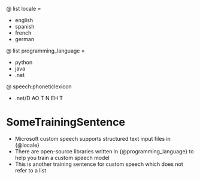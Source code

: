 @ list locale =
- english
- spanish
- french
- german

@ list programming_language =
- python
- java
- .net


@ speech:phoneticlexicon
- .net/D AO T N EH T

# SomeTrainingSentence
- Microsoft custom speech supports structured text input files in {@locale}
- There are open-source libraries written in {@programming_language} to help you train a custom speech model
- This is another training sentence for custom speech which does not refer to a list